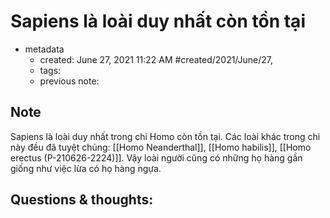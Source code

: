 # Sapiens là loài duy nhất còn tồn tại

- metadata
	- created: June 27, 2021 11:22 AM #created/2021/June/27,
	- tags:
	- previous note:

## Note
Sapiens là loài duy nhất trong chi Homo còn tồn tại. Các loài khác trong chi này đều đã tuyệt chủng: [[Homo Neanderthal]], [[Homo habilis]], [[Homo erectus (P-210626-2224)]]. Vậy loài người cũng có những họ hàng gần giống như việc lừa có họ hàng ngựa.

## Questions & thoughts: 
